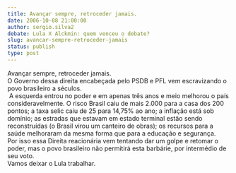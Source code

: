 ```yaml
---
title: Avançar sempre, retroceder jamais.
date: 2006-10-08 21:00:00
author: sergio.silva2
debate: Lula X Alckmin: quem venceu o debate?
slug: avancar-sempre-retroceder-jamais
status: publish 
type: post
---
```


Avançar sempre, retroceder jamais.  
O Governo dessa direita encabeçada pelo PSDB e PFL vem escravizando o povo brasileiro a séculos.  
 A esquerda entrou no poder e em apenas três anos e meio melhorou o país consideravelmente. O risco Brasil caiu de mais 2.000 para a casa dos 200 pontos; a taxa selic caiu de 25 para 14,75% ao ano; a inflação está sob domínio; as estradas que estavam em estado terminal estão sendo reconstruídas (o Brasil virou um canteiro de obras); os recursos para a saúde melhoraram da mesma forma que para a educação e segurança.  
Por isso essa Direita reacionária vem tentando dar um golpe e retomar o poder, mas o povo brasileiro não permitirá esta barbárie, por intermédio de seu voto.  
Vamos deixar o Lula trabalhar.  

